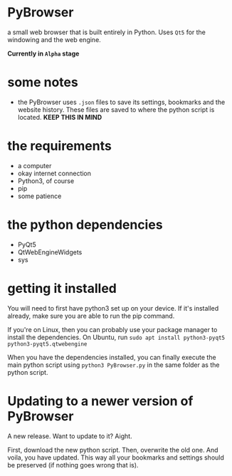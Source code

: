 # PyBrowser
a small web browser that is built entirely in Python. Uses `Qt5` for the windowing and the web engine.

**Currently in `Alpha` stage**

# some notes
* the PyBrowser uses `.json` files to save its settings, bookmarks and the website history. These files are saved to where the python script is located. **KEEP THIS IN MIND**

# the requirements
* a computer
* okay internet connection
* Python3, of course
* pip
* some patience

# the python dependencies
* PyQt5
* QtWebEngineWidgets
* sys

# getting it installed
You will need to first have python3 set up on your device. If it's installed already, make sure you are able to run the pip command.

If you're on Linux, then you can probably use your package manager to install the dependencies.
On Ubuntu, run `sudo apt install python3-pyqt5 python3-pyqt5.qtwebengine`

When you have the dependencies installed, you can finally execute the main python script using `python3 PyBrowser.py` in the same folder as the python script.

# Updating to a newer version of PyBrowser
A new release. Want to update to it? Aight.

First, download the new python script. Then, overwrite the old one. And voila, you have updated. This way all your bookmarks and settings should be preserved (if nothing goes wrong that is).
